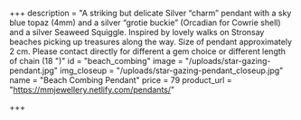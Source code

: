 +++
description = "A striking but delicate Silver “charm” pendant with a sky blue topaz (4mm) and a silver “grotie buckie” (Orcadian for Cowrie shell) and a silver Seaweed Squiggle. Inspired by lovely walks on Stronsay beaches picking up treasures along the way. Size of pendant approximately 2 cm. Please contact directly for different a gem choice or different length of chain (18 \")"
id = "beach_combing"
image = "/uploads/star-gazing-pendant.jpg"
img_closeup = "/uploads/star-gazing-pendant_closeup.jpg"
name = "Beach Combing Pendant"
price = 79
product_url = "https://mmjewellery.netlify.com/pendants/"

+++
